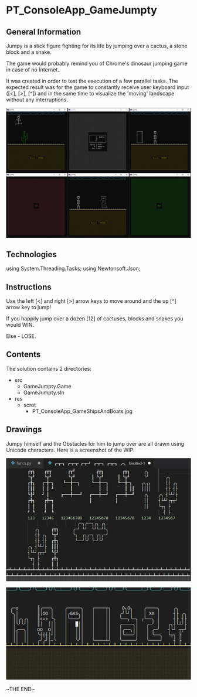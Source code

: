 # PT_ConsoleApp_GameJumpty

## General Information

Jumpy is a stick figure fighting for its life by jumping over a cactus, a stone block and a snake.

The game would probably remind you of Chrome's dinosaur jumping game in case of no Internet.

It was created in order to test the execution of a few parallel tasks. The expected result was for the game to constantly receive user keyboard input (\[<\], \[>\], \[^\]) and in the same time to visualize the 'moving' landscape without any interruptions.

![GitHub Logo](res/scrot/jumpty_all.jpg)

## Technologies

using System.Threading.Tasks;
using Newtonsoft.Json;

## Instructions

Use the left \[<\] and right \[>\] arrow keys to move around and the up \[^\] arrow key to jump!

If you happily jump over a dozen \[12\] of cactuses, blocks and snakes you would WIN.

Else - LOSE.

## Contents

The solution contains 2 directories:

- src
  - GameJumpty.Game
  - GameJumpty.sln
- res
  - scrot
    - PT_ConsoleApp_GameShipsAndBoats.jpg

## Drawings

Jumpy himself and the Obstacles for him to jump over are all drawn using Unicode characters. Here is a screenshot of the WIP:

![GitHub Logo](res/scrot/jumpty_drawings.jpg)

![GitHub Logo](res/scrot/jumpty_obstacles.jpg)

\~THE END\~
